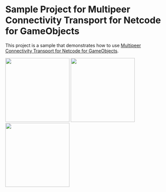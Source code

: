 # Sample Project for Multipeer Connectivity Transport for Netcode for GameObjects

This project is a sample that demonstrates how to use [Multipeer Connectivity Transport for Netcode for GameObjects](https://github.com/Unity-Technologies/multiplayer-community-contributions/tree/main/Transports/com.community.netcode.transport.multipeer-connectivity).

<img src="https://github.com/holoi/netcode-transport-multipeerconnectivity-sample/assets/2534431/1fd9e30e-0d2b-4e67-bcb6-79590c6881cf" width="200">

<img src="https://github.com/holoi/netcode-transport-multipeerconnectivity-sample/assets/2534431/a65b45a1-4d77-48f2-a754-6eb32d7b23b2" width="200">

<img src="https://github.com/holoi/netcode-transport-multipeerconnectivity-sample/assets/2534431/8e92bb83-b2d0-4116-9fff-29123942ecc9" width="200">

